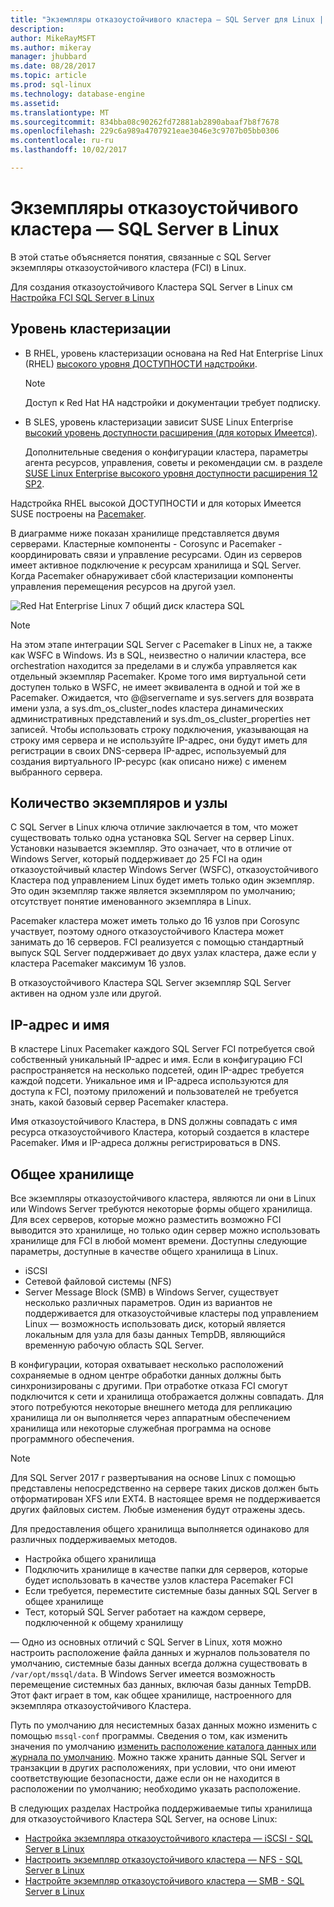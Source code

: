 ```yaml
---
title: "Экземпляры отказоустойчивого кластера — SQL Server для Linux | Документы Microsoft"
description: 
author: MikeRayMSFT
ms.author: mikeray
manager: jhubbard
ms.date: 08/28/2017
ms.topic: article
ms.prod: sql-linux
ms.technology: database-engine
ms.assetid: 
ms.translationtype: MT
ms.sourcegitcommit: 834bba08c90262fd72881ab2890abaaf7b8f7678
ms.openlocfilehash: 229c6a989a4707921eae3046e3c9707b05bb0306
ms.contentlocale: ru-ru
ms.lasthandoff: 10/02/2017

---
```


# <a name="failover-cluster-instances---sql-server-on-linux"></a>Экземпляры отказоустойчивого кластера — SQL Server в Linux

В этой статье объясняется понятия, связанные с SQL Server экземпляры отказоустойчивого кластера (FCI) в Linux. 

Для создания отказоустойчивого Кластера SQL Server в Linux см [Настройка FCI SQL Server в Linux](sql-server-linux-shared-disk-cluster-configure.md)

## <a name="the-clustering-layer"></a>Уровень кластеризации

* В RHEL, уровень кластеризации основана на Red Hat Enterprise Linux (RHEL) [высокого уровня ДОСТУПНОСТИ надстройки](https://access.redhat.com/documentation/en-US/Red_Hat_Enterprise_Linux/6/pdf/High_Availability_Add-On_Overview/Red_Hat_Enterprise_Linux-6-High_Availability_Add-On_Overview-en-US.pdf). 

    > [!NOTE] 
    > Доступ к Red Hat HA надстройки и документации требует подписку. 

* В SLES, уровень кластеризации зависит SUSE Linux Enterprise [высокий уровень доступности расширения (для которых Имеется)](https://www.suse.com/products/highavailability).

    Дополнительные сведения о конфигурации кластера, параметры агента ресурсов, управления, советы и рекомендации см. в разделе [SUSE Linux Enterprise высокого уровня доступности расширения 12 SP2](https://www.suse.com/documentation/sle-ha-12/index.html).

Надстройка RHEL высокой ДОСТУПНОСТИ и для которых Имеется SUSE построены на [Pacemaker](http://clusterlabs.org/).

В диаграмме ниже показан хранилище представляется двумя серверами. Кластерные компоненты - Corosync и Pacemaker - координировать связи и управление ресурсами. Один из серверов имеет активное подключение к ресурсам хранилища и SQL Server. Когда Pacemaker обнаруживает сбой кластеризации компоненты управления перемещения ресурсов на другой узел.  

![Red Hat Enterprise Linux 7 общий диск кластера SQL](./media/sql-server-linux-shared-disk-cluster-red-hat-7-configure/LinuxCluster.png) 


> [!NOTE]
> На этом этапе интеграции SQL Server с Pacemaker в Linux не, а также как WSFC в Windows. Из в SQL, неизвестно о наличии кластера, все orchestration находится за пределами в и служба управляется как отдельный экземпляр Pacemaker. Кроме того имя виртуальной сети доступен только в WSFC, не имеет эквивалента в одной и той же в Pacemaker. Ожидается, что @@servername и sys.servers для возврата имени узла, а sys.dm_os_cluster_nodes кластера динамических административных представлений и sys.dm_os_cluster_properties нет записей. Чтобы использовать строку подключения, указывающая на строку имя сервера и не используйте IP-адрес, они будут иметь для регистрации в своих DNS-сервера IP-адрес, используемый для создания виртуального IP-ресурс (как описано ниже) с именем выбранного сервера.

## <a name="number-of-instances-and-nodes"></a>Количество экземпляров и узлы

С SQL Server в Linux ключа отличие заключается в том, что может существовать только одна установка SQL Server на сервер Linux. Установки называется экземпляр. Это означает, что в отличие от Windows Server, который поддерживает до 25 FCI на один отказоустойчивый кластер Windows Server (WSFC), отказоустойчивого Кластера под управлением Linux будет иметь только один экземпляр. Это один экземпляр также является экземпляром по умолчанию; отсутствует понятие именованного экземпляра в Linux. 

Pacemaker кластера может иметь только до 16 узлов при Corosync участвует, поэтому одного отказоустойчивого Кластера может занимать до 16 серверов. FCI реализуется с помощью стандартный выпуск SQL Server поддерживает до двух узлах кластера, даже если у кластера Pacemaker максимум 16 узлов.

В отказоустойчивого Кластера SQL Server экземпляр SQL Server активен на одном узле или другой.

## <a name="ip-address-and-name"></a>IP-адрес и имя
В кластере Linux Pacemaker каждого SQL Server FCI потребуется свой собственный уникальный IP-адрес и имя. Если в конфигурацию FCI распространяется на несколько подсетей, один IP-адрес требуется каждой подсети. Уникальное имя и IP-адреса используются для доступа к FCI, поэтому приложений и пользователей не требуется знать, какой базовый сервер Pacemaker кластера.

Имя отказоустойчивого Кластера, в DNS должны совпадать с имя ресурса отказоустойчивого Кластера, который создается в кластере Pacemaker.
Имя и IP-адреса должны регистрироваться в DNS.

## <a name="shared-storage"></a>Общее хранилище
Все экземпляры отказоустойчивого кластера, являются ли они в Linux или Windows Server требуются некоторые формы общего хранилища. Для всех серверов, которые можно разместить возможно FCI выводится это хранилище, но только один сервер можно использовать хранилище для FCI в любой момент времени. Доступны следующие параметры, доступные в качестве общего хранилища в Linux.

- iSCSI
- Сетевой файловой системы (NFS)
- Server Message Block (SMB) в Windows Server, существует несколько различных параметров. Один из вариантов не поддерживается для отказоустойчивые кластеры под управлением Linux — возможность использовать диск, который является локальным для узла для базы данных TempDB, являющийся временную рабочую область SQL Server.

В конфигурации, которая охватывает несколько расположений сохраняемые в одном центре обработки данных должны быть синхронизированы с другими. При отработке отказа FCI смогут подключится к сети и хранилища отображается должны совпадать. Для этого потребуются некоторые внешнего метода для репликацию хранилища ли он выполняется через аппаратным обеспечением хранилища или некоторые служебная программа на основе программного обеспечения. 

>[!NOTE]
>Для SQL Server 2017 г развертывания на основе Linux с помощью представлены непосредственно на сервере таких дисков должен быть отформатирован XFS или EXT4. В настоящее время не поддерживается других файловых систем. Любые изменения будут отражены здесь.

Для предоставления общего хранилища выполняется одинаково для различных поддерживаемых методов.

- Настройка общего хранилища
- Подключить хранилище в качестве папки для серверов, которые будет использовать в качестве узлов кластера Pacemaker FCI
- Если требуется, переместите системные базы данных SQL Server в общее хранилище
- Тест, который SQL Server работает на каждом сервере, подключенной к общему хранилищу

— Одно из основных отличий с SQL Server в Linux, хотя можно настроить расположение файла данных и журналов пользователя по умолчанию, системные базы данных всегда должна существовать в `/var/opt/mssql/data`. В Windows Server имеется возможность перемещение системных баз данных, включая базы данных TempDB. Этот факт играет в том, как общее хранилище, настроенного для экземпляра отказоустойчивого Кластера.

Путь по умолчанию для несистемных базах данных можно изменить с помощью `mssql-conf` программы. Сведения о том, как изменить значения по умолчанию [изменить расположение каталога данных или журнала по умолчанию](sql-server-linux-configure-mssql-conf.md#datadir). Можно также хранить данные SQL Server и транзакции в других расположениях, при условии, что они имеют соответствующие безопасности, даже если он не находится в расположении по умолчанию; необходимо указать расположение.

В следующих разделах Настройка поддерживаемые типы хранилища для отказоустойчивого Кластера SQL Server, на основе Linux:

- [Настройка экземпляра отказоустойчивого кластера — iSCSI - SQL Server в Linux](sql-server-linux-shared-disk-cluster-configure-iscsi.md)
- [Настроить экземпляр отказоустойчивого кластера — NFS - SQL Server в Linux](sql-server-linux-shared-disk-cluster-configure-nfs.md)
- [Настройте экземпляр отказоустойчивого кластера — SMB - SQL Server в Linux](sql-server-linux-shared-disk-cluster-configure-smb.md)


